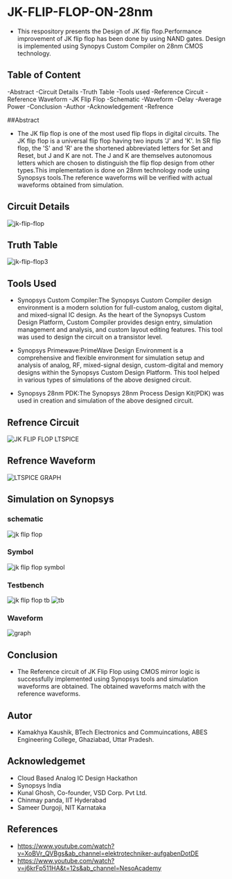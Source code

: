 # JK-FLIP-FLOP-ON-28nm
- This respository presents the Design of JK flip flop.Performance improvement of JK flip flop has been done by using NAND gates. Design is implemented using Synopys Custom Compiler on 28nm CMOS technology.
## Table of Content
-Abstract
-Circuit Details
-Truth Table
-Tools used
-Reference Circuit
-Reference Waveform
-JK Flip Flop
-Schematic
-Waveform
-Delay
-Average Power
-Conclusion
-Author
-Acknowledgement
-Refrence


##Abstract
- The JK flip flop is one of the most used flip flops in digital circuits. The JK flip flop is a universal flip flop having two inputs 'J' and 'K'. In SR flip flop, the 'S' and 'R' are the shortened abbreviated letters for Set and Reset, but J and K are not. The J and K are themselves autonomous letters which are chosen to distinguish the flip flop design from other types.This implementation is done on 28nm technology node using Synopsys tools.The reference waveforms will be verified with actual waveforms obtained from simulation.

## Circuit Details

![jk-flip-flop](https://user-images.githubusercontent.com/86280695/156225877-00c4dc2a-70fd-4f46-a8b8-e37923735be4.png)

## Truth Table

![jk-flip-flop3](https://user-images.githubusercontent.com/86280695/156225966-79f2a1b6-727f-4f6f-ba09-5c40fa82a9fa.png)

## Tools Used
- Synopsys Custom Compiler:The Synopsys Custom Compiler design environment is a modern solution for full-custom analog, custom digital, and mixed-signal IC design. As the heart of the Synopsys Custom Design Platform, Custom Compiler provides design entry, simulation management and analysis, and custom layout editing features. This tool was used to design the circuit on a transistor level.

- Synopsys Primewave:PrimeWave Design Environment is a comprehensive and flexible environment for simulation setup and analysis of analog, RF, mixed-signal design, custom-digital and memory designs within the Synopsys Custom Design Platform. This tool helped in various types of simulations of the above designed circuit.

- Synopsys 28nm PDK:The Synopsys 28nm Process Design Kit(PDK) was used in creation and simulation of the above designed circuit.

## Refrence Circuit
![JK FLIP FLOP LTSPICE](https://user-images.githubusercontent.com/86280695/156226510-af80c7cf-8970-4875-8a47-e5b6c06c75f3.PNG)

## Refrence Waveform
![LTSPICE GRAPH](https://user-images.githubusercontent.com/86280695/156226573-6e0e87c1-7e3b-45ff-8f88-7840b209fc09.PNG)

## Simulation on Synopsys

### schematic
![jk flip flop](https://user-images.githubusercontent.com/86280695/156226662-a6ee3b60-3614-4a61-a30a-99622adf3ccc.PNG)

### Symbol
![jk flip flop symbol](https://user-images.githubusercontent.com/86280695/156226731-255ffb06-ae13-4dea-a992-571dab9bfb4c.PNG)

### Testbench
![jk flip flop tb](https://user-images.githubusercontent.com/86280695/156226830-a59b034b-6f43-4d90-85ae-7c887fcd4ae2.PNG)
![tb](https://user-images.githubusercontent.com/86280695/156226790-be1a5234-d583-4285-9843-257fd47b0485.PNG)

### Waveform
![graph](https://user-images.githubusercontent.com/86280695/156226892-0a81ae14-e250-476d-a446-c1fe3cace7cb.PNG)

## Conclusion
- The Reference circuit of JK Flip Flop using CMOS mirror logic is successfully implemented using Synopsys tools and simulation waveforms are obtained. The obtained waveforms match with the reference waveforms.

## Autor
- Kamakhya Kaushik, BTech Electronics and Commuincations, ABES Engineering College, Ghaziabad, Uttar Pradesh.

## Acknowledgemet
- Cloud Based Analog IC Design Hackathon
- Synopsys India
- Kunal Ghosh, Co-founder, VSD Corp. Pvt Ltd.
- Chinmay panda, IIT Hyderabad
- Sameer Durgoji, NIT Karnataka
 
 ## References
 - https://www.youtube.com/watch?v=XoBVr_QVBgs&ab_channel=elektrotechniker-aufgabenDotDE
 - https://www.youtube.com/watch?v=j6krFp511HA&t=12s&ab_channel=NesoAcademy




